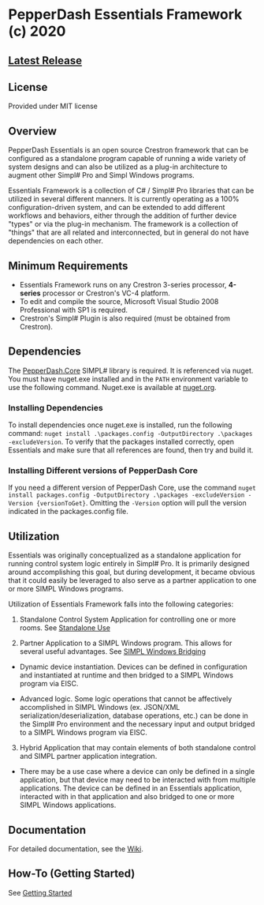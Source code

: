 # PepperDash Essentials Framework (c) 2020

## [Latest Release](https://github.com/PepperDash/Essentials/releases/latest)

## License

Provided under MIT license

## Overview

PepperDash Essentials is an open source Crestron framework that can be configured as a standalone program capable of running a wide variety of system designs and can also be utilized as a plug-in architecture to augment other Simpl# Pro and Simpl Windows programs.

Essentials Framework is a collection of C# / Simpl# Pro libraries that can be utilized in several different manners. It is currently operating as a 100% configuration-driven system, and can be extended to add different workflows and behaviors, either through the addition of further device "types" or via the plug-in mechanism. The framework is a collection of "things" that are all related and interconnected, but in general do not have dependencies on each other.

## Minimum Requirements

- Essentials Framework runs on any Crestron 3-series processor, **4-series** processor or Crestron's VC-4 platform.
- To edit and compile the source, Microsoft Visual Studio 2008 Professional with SP1 is required.
- Crestron's Simpl# Plugin is also required (must be obtained from Crestron).

## Dependencies

The [PepperDash.Core](https://github.com/PepperDash/PepperDashCore) SIMPL# library is required. It is referenced via nuget. You must have nuget.exe installed and in the `PATH` environment variable to use the following command. Nuget.exe is available at [nuget.org](https://dist.nuget.org/win-x86-commandline/latest/nuget.exe).

### Installing Dependencies

To install dependencies once nuget.exe is installed, run the following command:
`nuget install .\packages.config -OutputDirectory .\packages -excludeVersion`.
To verify that the packages installed correctly, open Essentials and make sure that all references are found, then try and build it.

### Installing Different versions of PepperDash Core

If you need a different version of PepperDash Core, use the command `nuget install packages.config -OutputDirectory .\packages -excludeVersion -Version {versionToGet}`. Omitting the `-Version` option will pull the version indicated in the packages.config file.

## Utilization

Essentials was originally conceptualized as a standalone application for running control system logic entirely in Simpl# Pro. It is primarily designed around accomplishing this goal, but during development, it became obvious that it could easily be leveraged to also serve as a partner application to one or more SIMPL Windows programs.

Utilization of Essentials Framework falls into the following categories:

1. Standalone Control System Application for controlling one or more rooms. See [Standalone Use](https://github.com/PepperDash/Essentials/wiki/Standalone-Use#standalone-application)

2. Partner Application to a SIMPL Windows program. This allows for several useful advantages. See [SIMPL Windows Bridging](https://github.com/PepperDash/Essentials/wiki/SIMPL-Bridging#simpl-windows-bridging)

- Dynamic device instantiation. Devices can be defined in configuration and instantiated at runtime and then bridged to a SIMPL Windows program via EISC.

- Advanced logic. Some logic operations that cannot be affectively accomplished in SIMPL Windows (ex. JSON/XML serialization/deserialization, database operations, etc.) can be done in the Simpl# Pro environment and the necessary input and output bridged to a SIMPL Windows program via EISC.

3. Hybrid Application that may contain elements of both standalone control and SIMPL partner application integration.

- There may be a use case where a device can only be defined in a single application, but that device may need to be interacted with from multiple applications. The device can be defined in an Essentials application, interacted with in that application and also bridged to one or more SIMPL Windows applications.

## Documentation

For detailed documentation, see the [Wiki](https://github.com/PepperDash/EssentialsFramework/wiki).

## How-To (Getting Started)

See [Getting Started](https://github.com/PepperDash/Essentials/wiki/Get-started#how-to-get-started)
